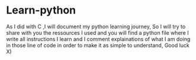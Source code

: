 # Learn-python
As I did with C ,I will document my python learning journey, So I will try to share with you the ressources I used and you will find a python file where I write all instructions I learn and I comment explainations of what I am doing in those line of code in order to make it as simple to understand, Good luck X)
